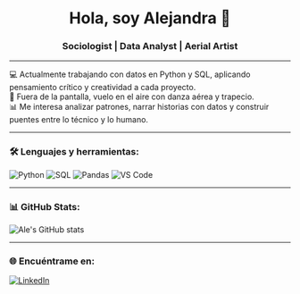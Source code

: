 <h1 align="center">Hola, soy Alejandra 🦋</h1>
<h3 align="center">Sociologist | Data Analyst | Aerial Artist</h3>

---

💻 Actualmente trabajando con datos en Python y SQL, aplicando pensamiento crítico y creatividad a cada proyecto.  
🎪 Fuera de la pantalla, vuelo en el aire con danza aérea y trapecio.  
📊 Me interesa analizar patrones, narrar historias con datos y construir puentes entre lo técnico y lo humano.

---

### 🛠️ Lenguajes y herramientas:
![Python](https://img.shields.io/badge/Python-3776AB?style=for-the-badge&logo=python&logoColor=white)
![SQL](https://img.shields.io/badge/SQL-025E8C?style=for-the-badge&logo=sqlite&logoColor=white)
![Pandas](https://img.shields.io/badge/Pandas-150458?style=for-the-badge&logo=pandas&logoColor=white)
![VS Code](https://img.shields.io/badge/VS_Code-007ACC?style=for-the-badge&logo=visual%20studio%20code&logoColor=white)

---

### 📊 GitHub Stats:
![Ale's GitHub stats](https://github-readme-stats.vercel.app/api?username=alexeinnne&show_icons=true&theme=radical)

---

### 🌐 Encuéntrame en:
[![LinkedIn](https://img.shields.io/badge/LinkedIn-Alejandra%20Torres-blue?style=flat-square&logo=linkedin)](https://www.linkedin.com/in/alejandra-torres-602146259/)  

